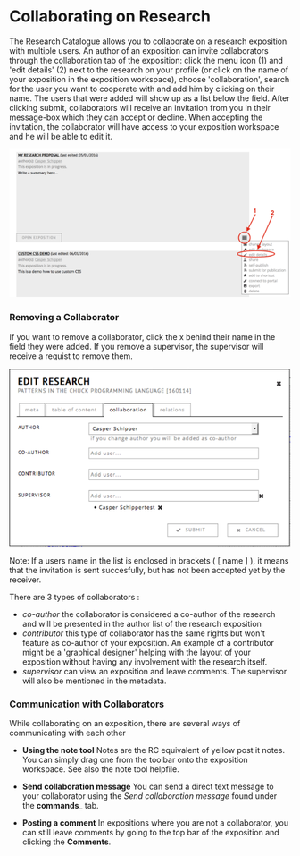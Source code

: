 # Collaborating on Research

The Research Catalogue allows you to collaborate on a research exposition with multiple users. An author of an exposition can invite collaborators through the collaboration tab of the exposition: click the menu icon (1) and 'edit details' (2) next to the research on your profile (or click on the name of your exposition in the exposition workspace), choose 'collaboration', search for the user you want to cooperate with and add him by clicking on their name. The users that were added will show up as a list below the field. After clicking submit, collaborators will receive an invitation from you in their message-box which they can accept or decline. When accepting the invitation, the collaborator will have access to your exposition workspace and he will be able to edit it.

![Collaborate Image showing the menu icon](images/collaborate_1.png "Collaborate Image showing the menu icon")

### Removing a Collaborator

If you want to remove a collaborator, click the x behind their name in the field they were added. If you remove a supervisor, the supervisor will receive a requist to remove them.

![Collaboration tab](images/collaborate_2.png "Collaboration tab")


Note: If a users name in the list is enclosed in brackets ( [ name ] ), it means that the invitation is sent succesfully, but has not been accepted yet by the receiver. 

There are 3 types of collaborators :

- *co-author* the collaborator is considered a co-author of the research and will be presented in the author list of the research exposition 
- *contributor* this type of collaborator has the same rights but won't feature as co-author of your exposition. An example of a contributor might be a 'graphical designer' helping with the layout of your exposition without having any involvement with the research itself.
- *supervisor* can view an exposition and leave comments. The supervisor will also be mentioned in the metadata.

### Communication with Collaborators

While collaborating on an exposition, there are several ways of communicating with each other

* __Using the note tool__
	Notes are the RC equivalent of yellow post it notes. You can simply drag one from the toolbar onto the exposition workspace. See also the note tool helpfile.

* __Send collaboration message__
	You can send a direct text message to your collaborator using the *Send collaboration message* found under the __commands___ tab.

* __Posting a comment__
	In expositions where you are not a collaborator, you can still leave comments by going to the top bar of the exposition and clicking the __Comments__.

